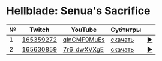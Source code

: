 # Hellblade: Senua's Sacrifice

| № | Twitch | YouTube | Субтитры | |
| --- | --- | --- | --- | --- |
| 1 | [165359272](https://www.twitch.tv/videos/165359272) | [qInCMF9MuEs](https://www.youtube.com/watch?v=qInCMF9MuEs) | [скачать](../chats/v165359272.ass) | [▶](../src/player.html?v=qInCMF9MuEs&s=165359272) |
| 2 | [165630859](https://www.twitch.tv/videos/165630859) | [7r6_dwXVXgE](https://www.youtube.com/watch?v=7r6_dwXVXgE) | [скачать](../chats/v165630859.ass) | [▶](../src/player.html?v=7r6_dwXVXgE&s=165630859) |
